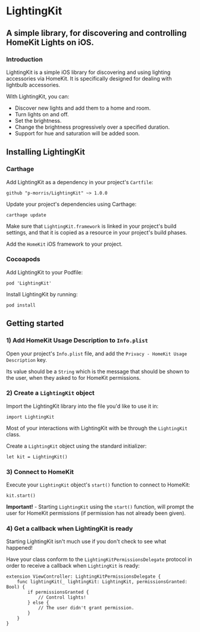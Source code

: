 # LightingKit
## A simple library, for discovering and controlling HomeKit Lights on iOS.
### Introduction
LightingKit is a simple iOS library for discovering and using lighting accessories via HomeKit. It is specifically designed for dealing with lightbulb accessories.

With LightingKit, you can:

- Discover new lights and add them to a home and room.
- Turn lights on and off.
- Set the brightness.
- Change the brightness progressively over a specified duration.
- Support for hue and saturation will be added soon.

## Installing LightingKit

### Carthage

Add LightingKit as a dependency in your project's `Cartfile`:

`github "p-morris/LightingKit" ~> 1.0.0`

Update your project's dependencies using Carthage:

`carthage update`

Make sure that `LightingKit.framework` is linked in your project's build settings, and that it is copied as a resource in your project's build phases.

Add the `HomeKit` iOS framework to your project.

### Cocoapods

Add LightingKit to your Podfile:

`pod 'LightingKit'`

Install LightingKit by running:

`pod install`

## Getting started

### 1) Add HomeKit Usage Description to `Info.plist`

Open your project's `Info.plist` file, and add the `Privacy - HomeKit Usage Description` key.

Its value should be a `String` which is the message that should be shown to the user, when they asked to for HomeKit permissions.

### 2) Create a `LightingKit` object

Import the LightingKit library into the file you'd like to use it in:

`import LightingKit`

Most of your interactions with LightingKit with be through the `LightingKit` class.

Create a `LightingKit` object using the standard initializer:

`let kit = LightingKit()`

### 3) Connect to HomeKit

Execute your `LightingKit` object's `start()` function to connect to HomeKit:

`kit.start()`

**Important!** - Starting `LightingKit` using the `start()` function, will prompt the user for HomeKit permissions (if permission has not already been given).

### 4) Get a callback when LightingKit is ready

Starting LightingKit isn't much use if you don't check to see what happened!

Have your class conform to the `LightingKitPermissionsDelegate` protocol in order to receive a callback when `LightingKit` is ready:

```
extension ViewController: LightingKitPermissionsDelegate {
    func lightingKit(_ lightingKit: LightingKit, permissionsGranted: Bool) {
        if permissionsGranted {
            // Control lights!
        } else {
            // The user didn't grant permission.
        }
    }
}